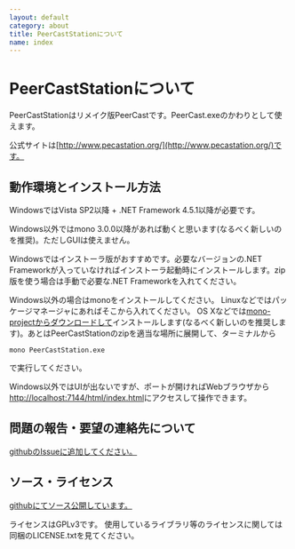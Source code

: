 ```yaml
---
layout: default
category: about
title: PeerCastStationについて
name: index
---
```


PeerCastStationについて
=======================
PeerCastStationはリメイク版PeerCastです。PeerCast.exeのかわりとして使えます。

公式サイトは[http://www.pecastation.org/](http://www.pecastation.org/)です。


動作環境とインストール方法
------------------------
WindowsではVista SP2以降 + .NET Framework 4.5.1以降が必要です。

Windows以外ではmono 3.0.0以降があれば動くと思います(なるべく新しいのを推奨)。ただしGUIは使えません。

Windowsではインストーラ版がおすすめです。必要なバージョンの.NET Frameworkが入っていなければインストーラ起動時にインストールします。zip版を使う場合は手動で必要な.NET Frameworkを入れてください。

Windows以外の場合はmonoをインストールしてください。
Linuxなどではパッケージマネージャにあればそこから入れてください。
OS Xなどでは[mono-projectからダウンロードして](http://www.go-mono.com/mono-downloads/download.html)インストールします(なるべく新しいのを推奨します)。あとはPeerCastStationのzipを適当な場所に展開して、ターミナルから

    mono PeerCastStation.exe

で実行してください。

Windows以外ではUIが出ないですが、ポートが開ければWebブラウザから[http://localhost:7144/html/index.html](http://localhost:7144/html/index.html)にアクセスして操作できます。

問題の報告・要望の連絡先について
--------------------------------
[githubのIssueに追加してください。](https://github.com/kumaryu/peercaststation)

ソース・ライセンス
------------------
[githubにてソース公開しています。](https://github.com/kumaryu/peercaststation)

ライセンスはGPLv3です。
使用しているライブラリ等のライセンスに関しては同梱のLICENSE.txtを見てください。

